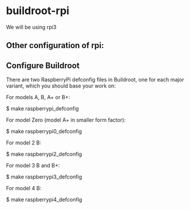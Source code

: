# buildroot-rpi


We will be using rpi3

Other configuration of rpi:
----------------------------

Configure Buildroot
-------------------

There are two RaspberryPi defconfig files in Buildroot, one for each
major variant, which you should base your work on:

For models A, B, A+ or B+:

  $ make raspberrypi_defconfig

For model Zero (model A+ in smaller form factor):

  $ make raspberrypi0_defconfig

For model 2 B:

  $ make raspberrypi2_defconfig

For model 3 B and B+:

  $ make raspberrypi3_defconfig

For model 4 B:

  $ make raspberrypi4_defconfig
